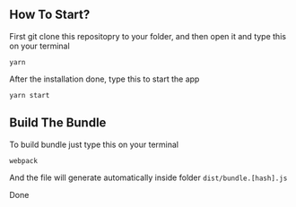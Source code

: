 ## How To Start?
First git clone this repositopry to your folder, and then open it and type this on your terminal

```
yarn
```
After the installation done, type this to start the app
```
yarn start
```

## Build The Bundle
To build bundle just type this on your terminal
```
webpack
```
And the file will generate automatically inside folder `dist/bundle.[hash].js`

Done
